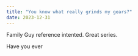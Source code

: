 ```yaml
---
title: "You know what really grinds my gears?"
date: 2023-12-31
---
```


Family Guy reference intented. Great series.

Have you ever